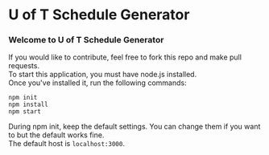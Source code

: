 # U of T Schedule Generator
### Welcome to U of T Schedule Generator
If you would like to contribute, feel free to fork this repo and make pull requests.  
To start this application, you must have node.js installed.  
Once you've installed it, run the following commands:  
``` 
npm init
npm install
npm start
```
During npm init, keep the default settings. You can change them if you want to but the default works fine.  
The default host is `localhost:3000`.